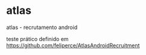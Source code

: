 # atlas
atlas - recrutamento android

teste prático definido em https://github.com/feliperce/AtlasAndroidRecruitment
